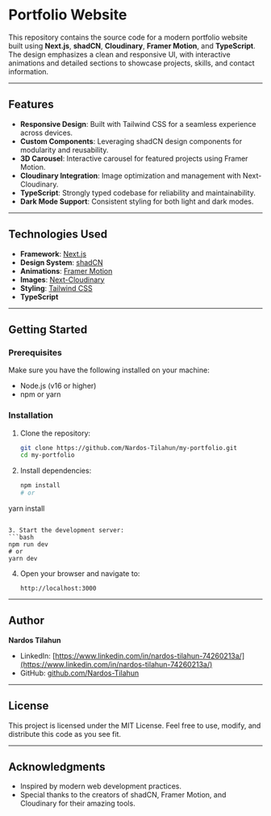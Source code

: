# Portfolio Website

This repository contains the source code for a modern portfolio website built using **Next.js**, **shadCN**, **Cloudinary**, **Framer Motion**, and **TypeScript**. The design emphasizes a clean and responsive UI, with interactive animations and detailed sections to showcase projects, skills, and contact information.

---

## Features

- **Responsive Design**: Built with Tailwind CSS for a seamless experience across devices.
- **Custom Components**: Leveraging shadCN design components for modularity and reusability.
- **3D Carousel**: Interactive carousel for featured projects using Framer Motion.
- **Cloudinary Integration**: Image optimization and management with Next-Cloudinary.
- **TypeScript**: Strongly typed codebase for reliability and maintainability.
- **Dark Mode Support**: Consistent styling for both light and dark modes.

---

## Technologies Used

- **Framework**: [Next.js](https://nextjs.org/)
- **Design System**: [shadCN](https://shadcn.dev/)
- **Animations**: [Framer Motion](https://www.framer.com/motion/)
- **Images**: [Next-Cloudinary](https://github.com/colbyfayock/next-cloudinary)
- **Styling**: [Tailwind CSS](https://tailwindcss.com/)
- **TypeScript**

---

## Getting Started

### Prerequisites

Make sure you have the following installed on your machine:
- Node.js (v16 or higher)
- npm or yarn

### Installation

1. Clone the repository:
   ```bash
   git clone https://github.com/Nardos-Tilahun/my-portfolio.git
   cd my-portfolio
   ```

2. Install dependencies:
   ```bash
   npm install
   # or
yarn install
   ```

3. Start the development server:
   ```bash
   npm run dev
   # or
yarn dev
   ```

4. Open your browser and navigate to:
   ```
   http://localhost:3000
   ```

---
## Author

**Nardos Tilahun**

- LinkedIn: [https://www.linkedin.com/in/nardos-tilahun-74260213a/](https://www.linkedin.com/in/nardos-tilahun-74260213a/)
- GitHub: [github.com/Nardos-Tilahun](https://github.com/Nardos-Tilahun)

---

## License

This project is licensed under the MIT License. Feel free to use, modify, and distribute this code as you see fit.

---

## Acknowledgments

- Inspired by modern web development practices.
- Special thanks to the creators of shadCN, Framer Motion, and Cloudinary for their amazing tools.
